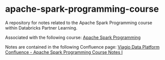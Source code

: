 # apache-spark-programming-course
A repository for notes related to the Apache Spark Programming course within Databricks Partner Learning.

Associated with the following course:
[Apache Spark Programming](https://partner-academy.databricks.com/learn/course/63)

Notes are contained in the following Confluence page:
[Viagio Data Platform Confluence - Apache Spark Programming Course Notes I](https://viagiotech.atlassian.net/wiki/spaces/VDP/pages/2497544324/Apache+Spark+Programming+Course+Notes+I)
